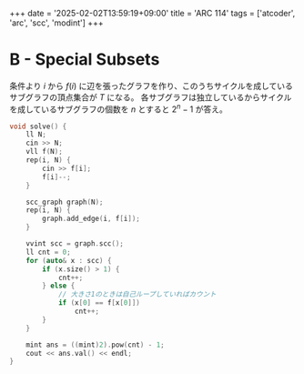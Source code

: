 +++
date = '2025-02-02T13:59:19+09:00'
title = 'ARC 114'
tags = ['atcoder', 'arc', 'scc', 'modint']
+++

# B - Special Subsets

条件より $i$ から $f(i)$ に辺を張ったグラフを作り、このうちサイクルを成しているサブグラフの頂点集合が $T$ になる。
各サブグラフは独立しているからサイクルを成しているサブグラフの個数を $n$ とすると $2^n - 1$ が答え。

```cpp
void solve() {
    ll N;
    cin >> N;
    vll f(N);
    rep(i, N) {
        cin >> f[i];
        f[i]--;
    }

    scc_graph graph(N);
    rep(i, N) {
        graph.add_edge(i, f[i]);
    }

    vvint scc = graph.scc();
    ll cnt = 0;
    for (auto& x : scc) {
        if (x.size() > 1) {
            cnt++;
        } else {
            // 大きさ1のときは自己ループしていればカウント
            if (x[0] == f[x[0]])
                cnt++;
        }
    }

    mint ans = ((mint)2).pow(cnt) - 1;
    cout << ans.val() << endl;
}
```
